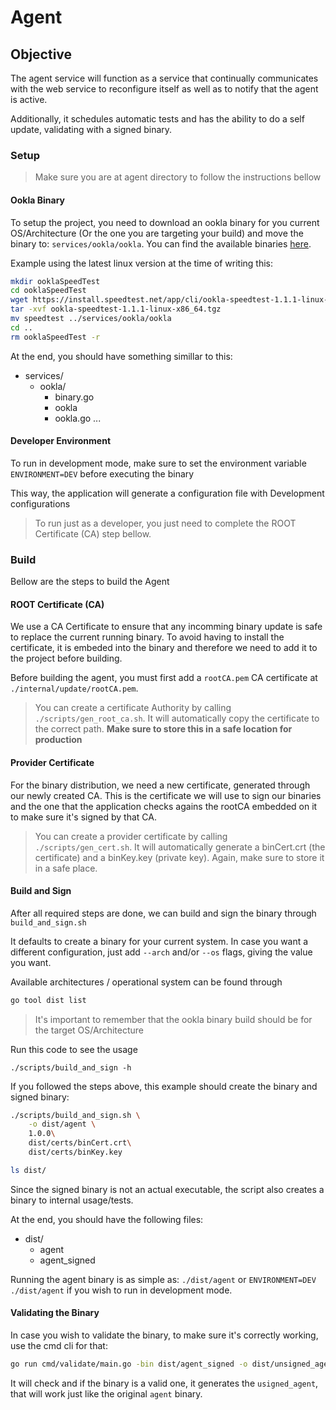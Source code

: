 # Agent 


## Objective

The agent service will function as a service that continually communicates with the web service to reconfigure itself as well as to notify that the agent is active.

Additionally, it schedules automatic tests and has the ability to do a self update, validating with a signed binary.

### Setup

> Make sure you are at agent directory to follow the instructions bellow

#### Ookla Binary

To setup the project, you need to download an ookla binary for you current OS/Architecture (Or the one you are targeting your build) and move the binary to: `services/ookla/ookla`. You can find the available binaries [here](https://www.speedtest.net/pt/apps/cli).

Example using the latest linux version at the time of writing this:
```sh
mkdir ooklaSpeedTest
cd ooklaSpeedTest
wget https://install.speedtest.net/app/cli/ookla-speedtest-1.1.1-linux-x86_64.tgz
tar -xvf ookla-speedtest-1.1.1-linux-x86_64.tgz
mv speedtest ../services/ookla/ookla
cd ..
rm ooklaSpeedTest -r
```


At the end, you should have something simillar to this:

* services/
    - ookla/
        - binary.go
        - ookla
        - ookla.go
        ...

#### Developer Environment

To run in development mode, make sure to set the environment variable `ENVIRONMENT=DEV` before executing the binary

This way, the application will generate a configuration file with Development configurations

> To run just as a developer, you just need to complete the ROOT Certificate (CA) step bellow.


### Build

Bellow are the steps to build the Agent

#### ROOT Certificate (CA)

We use a CA Certificate to ensure that any incomming binary update is safe to replace the current running binary. To avoid having to install the certificate, it is embeded into the binary and therefore we need to add it to the project before building.


Before building the agent, you must first add a `rootCA.pem` CA certificate at `./internal/update/rootCA.pem`. 

>You can create a certificate Authority by calling `./scripts/gen_root_ca.sh`. It will automatically copy the certificate to the correct path. **Make sure to store this in a safe location for production**

#### Provider Certificate

For the binary distribution, we need a new certificate, generated through our newly created CA. This is the certificate we will use to sign our binaries and the one that the application checks agains the rootCA embedded on it to make sure it's signed by that CA.

> You can create a provider certificate by calling `./scripts/gen_cert.sh`. It will automatically generate a binCert.crt (the certificate) and a binKey.key (private key). Again, make sure to store it in a safe place.



#### Build and Sign

After all required steps are done, we can build and sign the binary through `build_and_sign.sh`


It defaults to create a binary for your current system. In case you want a different configuration, just add `--arch` and/or `--os` flags, giving the value you want.

Available architectures / operational system can be found through

```sh
go tool dist list
```

> It's important to remember that the ookla binary build should be for the target OS/Architecture

Run this code to see the usage
```
./scripts/build_and_sign -h
```

If you followed the steps above, this example should create the binary and signed binary:

```sh
./scripts/build_and_sign.sh \
    -o dist/agent \
    1.0.0\
    dist/certs/binCert.crt\
    dist/certs/binKey.key

ls dist/
```

Since the signed binary is not an actual executable, the script also creates a binary to internal usage/tests.

At the end, you should have the following files:

- dist/
    - agent
    - agent_signed

Running the agent binary is as simple as: `./dist/agent` or `ENVIRONMENT=DEV ./dist/agent` if you wish to run in development mode.


#### Validating the Binary

In case you wish to validate the binary, to make sure it's correctly working, use the cmd cli for that:

```sh
go run cmd/validate/main.go -bin dist/agent_signed -o dist/unsigned_agent
```
It will check and if the binary is a valid one, it generates the `usigned_agent`, that will work just like the original `agent` binary.


